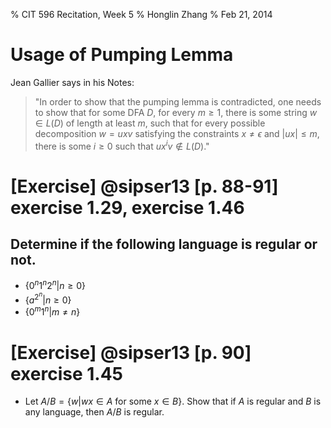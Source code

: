 % CIT 596 Recitation, Week 5
% Honglin Zhang
% Feb 21, 2014

# Usage of Pumping Lemma

Jean Gallier says in his Notes:

> "In order to show that the pumping lemma is contradicted, one needs to show that for some DFA $D$, for every $m\geq 1$, there is some string $w\in L(D)$ of length at least $m$, such that for every possible decomposition $w=uxv$ satisfying the constraints $x\neq\epsilon$ and $\lvert ux\rvert\leq m$, there is some $i\geq 0$ such that $ux^iv\not\in L(D)$."

# [Exercise] @sipser13 [p. 88-91] exercise 1.29, exercise 1.46

## Determine if the following language is regular or not.

- $\{0^n1^n2^n\vert n\geq 0\}$
- $\{a^{2^n}\vert n\geq 0\}$
- $\{0^m1^n\vert m\neq n\}$

# [Exercise] @sipser13 [p. 90] exercise 1.45

- Let $A/B=\{w\vert wx\in A\mbox{ for some }x\in B\}$. Show that if $A$ is regular and $B$ is any language, then $A/B$ is regular.